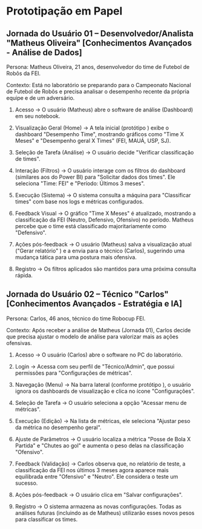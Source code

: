 # Prototipação em Papel

## Jornada do Usuário 01 – Desenvolvedor/Analista "Matheus Oliveira" [Conhecimentos Avançados - Análise de Dados]

Persona: Matheus Oliveira, 21 anos, desenvolvedor do time de Futebol de Robôs da FEI.

Contexto: Está no laboratório se preparando para o Campeonato Nacional de Futebol de Robôs  e precisa analisar o desempenho recente da própria equipe e de um adversário.

1. Acesso → O usuário (Matheus) abre o software de análise (Dashboard) em seu notebook.

2. Visualização Geral (Home) → A tela inicial (protótipo ) exibe o dashboard "Desempenho Time", mostrando gráficos como "Time X Meses" e "Desempenho geral X Times" (FEI, MAUÁ, USP, SJ).

3. Seleção de Tarefa (Análise) → O usuário decide "Verificar classificação de times".

4. Interação (Filtros) → O usuário interage com os filtros do dashboard  (similares aos do Power BI) para "Solicitar dados dos times". Ele seleciona "Time: FEI" e "Período: Últimos 3 meses".

5. Execução (Sistema) → O sistema consulta a máquina para "Classificar times" com base nos logs e métricas configurados.

6. Feedback Visual → O gráfico "Time X Meses"  é atualizado, mostrando a classificação da FEI (Neutro, Defensivo, Ofensivo) no período. Matheus percebe que o time está classificado majoritariamente como "Defensivo".

7. Ações pós-feedback → O usuário (Matheus) salva a visualização atual ("Gerar relatório" ) e a envia para o técnico (Carlos), sugerindo uma mudança tática para uma postura mais ofensiva.

8. Registro → Os filtros aplicados são mantidos para uma próxima consulta rápida.


## Jornada do Usuário 02 – Técnico "Carlos" [Conhecimentos Avançados - Estratégia e IA]

Persona: Carlos, 46 anos, técnico do time Robocup FEI.

Contexto: Após receber a análise de Matheus (Jornada 01), Carlos decide que precisa ajustar o modelo de análise para valorizar mais as ações ofensivas.

1. Acesso → O usuário (Carlos) abre o software no PC do laboratório.

2. Login → Acessa com seu perfil de "Técnico/Admin", que possui permissões para "Configurações de métricas".

3. Navegação (Menu) → Na barra lateral (conforme protótipo ), o usuário ignora os dashboards de visualização e clica no ícone "Configurações".

4. Seleção de Tarefa → O usuário seleciona a opção "Acessar menu de métricas".

5. Execução (Edição) → Na lista de métricas, ele seleciona "Ajustar peso da métrica no desempenho geral".

6. Ajuste de Parâmetros → O usuário localiza a métrica "Posse de Bola X Partida" e "Chutes ao gol"  e aumenta o peso delas na classificação "Ofensivo".

7. Feedback (Validação) → Carlos observa que, no relatório de teste, a classificação da FEI nos últimos 3 meses agora aparece mais equilibrada entre "Ofensivo" e "Neutro". Ele considera o teste um sucesso.

8. Ações pós-feedback → O usuário clica em "Salvar configurações".

10. Registro → O sistema armazena as novas configurações. Todas as análises futuras (incluindo as de Matheus) utilizarão esses novos pesos para classificar os times.
